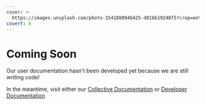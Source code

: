 ```yaml
---
cover: >-
  https://images.unsplash.com/photo-1541888946425-d81bb19240f5?crop=entropy&cs=srgb&fm=jpg&ixid=M3wxOTcwMjR8MHwxfHNlYXJjaHwxfHxjb25zdHJ1Y3Rpb258ZW58MHx8fHwxNzIyNTIwMzY2fDA&ixlib=rb-4.0.3&q=85
coverY: 0
---
```


# Coming Soon

Our user documentation hasn't been developed yet because we are still writing code!

In the meantime, visit either our [Collective Documentation](https://app.gitbook.com/o/cvfsRia8hXmtJaXoS2sC/s/ciojD74taCtLg2Fk9x70/) or [Developer Documentation](https://app.gitbook.com/o/cvfsRia8hXmtJaXoS2sC/s/4ft2ZDJZt0HlwIKz2hBa/)
